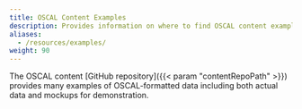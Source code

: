 ```yaml
---
title: OSCAL Content Examples
description: Provides information on where to find OSCAL content examples.
aliases:
  - /resources/examples/
weight: 90
---
```


The OSCAL content [GitHub repository]({{< param "contentRepoPath" >}}) provides many examples of OSCAL-formatted data including both actual data and mockups for demonstration.
